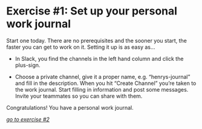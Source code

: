 # Exercise #1: Set up your personal work journal 

Start one today. There are no prerequisites and the sooner you start, the faster you can get to work on it.
Setting it up is as easy as…

- In Slack, you find the channels in the left hand column and click the plus-sign.

- Choose a private channel, give it a proper name, e.g. “henrys-journal” and fill in the description. When you hit “Create Channel” you’re taken to the work journal. Start filling in information and post some messages.
Invite your teammates so you can share with them.

Congratulations! You have a personal work journal.

[_go to exercise #2_](t1%20Keep%20a%20personal%20work%20journal.md)